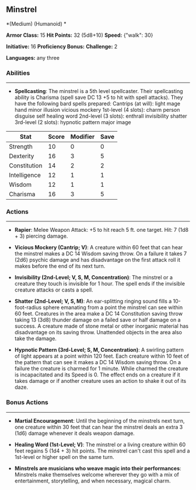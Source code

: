 ## Minstrel
*(Medium) (Humanoid) *

**Armor Class:** 15
**Hit Points:** 32 (5d8+10)
**Speed:** {"walk": 30}

**Initiative:** 16
**Proficiency Bonus:**
**Challenge:** 2

**Languages:** any three

### Abilities
 --- 
- **Spellcasting**: The minstrel is a 5th level spellcaster. Their spellcasting ability is Charisma (spell save DC 13
 +5 to hit with spell attacks). They have the following bard spells prepared:
 Cantrips (at will): light
 mage hand
 minor illusion
 vicious mockery
 1st-level (4 slots): charm person
 disguise self
 healing word
 2nd-level (3 slots): enthrall
 invisibility
 shatter
 3rd-level (2 slots): hypnotic pattern
 major image



| Stat | Score | Modifier | Save |
| ---- | ---- | ---- | ---- |
| Strength | 10 | 0 | 0 |
| Dexterity | 16 | 3 | 5 |
| Constitution | 14 | 2 | 2 |
| Intelligence | 12 | 1 | 1 |
| Wisdom | 12 | 1 | 1 |
| Charisma | 16 | 3 | 5 |

### Actions
 --- 
- **Rapier**: Melee Weapon Attack: +5 to hit  reach 5 ft.  one target. Hit: 7 (1d8 + 3) piercing damage.

- **Vicious Mockery (Cantrip; V)**: A creature within 60 feet that can hear the minstrel makes a DC 14 Wisdom saving throw. On a failure  it takes 7 (2d6) psychic damage and has disadvantage on the first attack roll it makes before the end of its next turn.

- **Invisibility (2nd-Level; V, S, M, Concentration)**: The minstrel or a creature they touch is invisible for 1 hour. The spell ends if the invisible creature attacks or casts a spell.

- **Shatter (2nd-Level; V, S, M)**: An ear-splitting ringing sound fills a 10-foot-radius sphere emanating from a point the minstrel can see within 60 feet. Creatures in the area make a DC 14 Constitution saving throw  taking 13 (3d8) thunder damage on a failed save or half damage on a success. A creature made of stone  metal  or other inorganic material has disadvantage on its saving throw. Unattended objects in the area also take the damage.

- **Hypnotic Pattern (3rd-Level; S, M, Concentration)**: A swirling pattern of light appears at a point within 120 feet. Each creature within 10 feet of the pattern that can see it makes a DC 14 Wisdom saving throw. On a failure  the creature is charmed for 1 minute. While charmed  the creature is incapacitated and its Speed is 0. The effect ends on a creature if it takes damage or if another creature uses an action to shake it out of its daze.

### Bonus Actions
 --- 
- **Martial Encouragement**: Until the beginning of the minstrels next turn, one creature within 30 feet that can hear the minstrel deals an extra 3 (1d6) damage whenever it deals weapon damage.

- **Healing Word (1st-Level; V)**: The minstrel or a living creature within 60 feet regains 5 (1d4 + 3) hit points. The minstrel can't cast this spell and a 1st-level or higher spell on the same turn.

- **Minstrels are musicians who weave magic into their performances**: Minstrels make themselves welcome wherever they go with a mix of entertainment, storytelling, and when necessary, magical charm.


